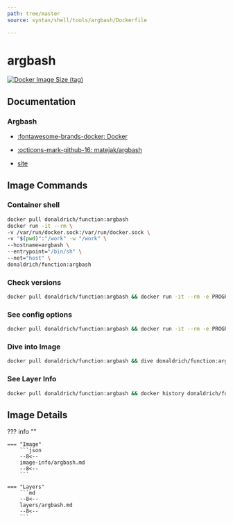 ```yaml
---
path: tree/master
source: syntax/shell/tools/argbash/Dockerfile

---
```


# argbash

[![Docker Image Size (tag)](https://img.shields.io/docker/image-size/donaldrich/function/argbash?color=blue&label=donaldrich/function:argbash&logo=docker&style=flat-square)](https://hub.docker.com/r/donaldrich/function/argbash)

## Documentation

### Argbash

* [:fontawesome-brands-docker: Docker](https://hub.docker.com/r/https://hub.docker.com/r/matejak/argbash)

* [:octicons-mark-github-16: matejak/argbash](https://github.com/matejak/argbash)

* [site](https://argbash.io/generate)

## Image Commands

### Container shell

```sh
docker pull donaldrich/function:argbash
docker run -it --rm \
-v /var/run/docker.sock:/var/run/docker.sock \
-v "$(pwd)":"/work" -w "/work" \
--hostname=argbash \
--entrypoint="/bin/sh" \
--net="host" \
donaldrich/function:argbash
```

### Check versions

```sh
docker pull donaldrich/function:argbash && docker run -it --rm -e PROGRAM=argbash -v "$(pwd):/work" donaldrich/function:argbash validate
```

### See config options

```sh
docker pull donaldrich/function:argbash && docker run -it --rm -e PROGRAM=argbash -v "$(pwd):/work" donaldrich/function:argbash help
```

### Dive into Image

```sh
docker pull donaldrich/function:argbash && dive donaldrich/function:argbash
```

### See Layer Info

```sh
docker pull donaldrich/function:argbash && docker history donaldrich/function:argbash
```

## Image Details

??? info ""

    === "Image"
        ```json
        --8<--
        image-info/argbash.md
        --8<--
        ```

    === "Layers"
        ```md
        --8<--
        layers/argbash.md
        --8<--
        ```
